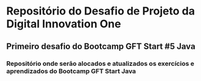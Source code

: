 # Repositório do Desafio de Projeto da Digital Innovation One
## Primeiro desafio do Bootcamp GFT Start #5 Java
### Repositório onde serão alocados e atualizados os exercícios e aprendizados do Bootcamp GFT Start Java
